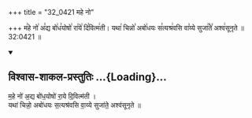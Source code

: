 +++
title = "32_0421 महे नो"

+++
म꣣हे नो꣢ अ꣣द्य बो꣢ध꣣योषो꣢ रा꣣ये꣢ दि꣣वित्म꣢ती। यथा꣢ चिन्नो꣣ अबो꣢धयः स꣣त्यश्र꣢वसि वा꣣य्ये सुजा꣢꣯ते꣣ अश्व꣢सूनृते ॥ 32:0421 ॥

<div class="js_include" newlevelforh1="2" title="विश्वास-शाकल-प्रस्तुतिः" unfilled url="/vedAH_Rk/shAkalam/saMhitA/vishvAsa-prastutiH/05/079/01_mahe_no.md">
<details open><summary><h2>विश्वास-शाकल-प्रस्तुतिः ...{Loading}...</h2></summary>


म॒हे नो॑ अ॒द्य बो॑ध॒योषो॑ रा॒ये दि॒वित्म॑ती ।  
यथा॑ चिन्नो॒ अबो॑धयः स॒त्यश्र॑वसि वा॒य्ये सुजा॑ते॒ अश्व॑सूनृते ॥

</details>
</div>